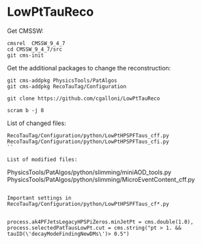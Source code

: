 # LowPtTauReco
Get CMSSW:
```
cmsrel  CMSSW_9_4_7
cd CMSSW_9_4_7/src
git cms-init
```

Get the additional packages to change the reconstruction:
```
git cms-addpkg PhysicsTools/PatAlgos
git cms-addpkg RecoTauTag/Configuration

git clone https://github.com/cgalloni/LowPtTauReco

scram b -j 8

```



List of changed files:

```
RecoTauTag/Configuration/python/LowPtHPSPFTaus_cff.py
RecoTauTag/Configuration/python/LowPtHPSPFTaus_cfi.py
``

List of modified files:
```
PhysicsTools/PatAlgos/python/slimming/miniAOD_tools.py
PhysicsTools/PatAlgos/python/slimming/MicroEventContent_cff.py

```

Important settings in RecoTauTag/Configuration/python/LowPtHPSPFTaus_cf*.py


process.ak4PFJetsLegacyHPSPiZeros.minJetPt = cms.double(1.0),
process.selectedPatTausLowPt.cut = cms.string("pt > 1. && tauID(\'decayModeFindingNewDMs\')> 0.5")

